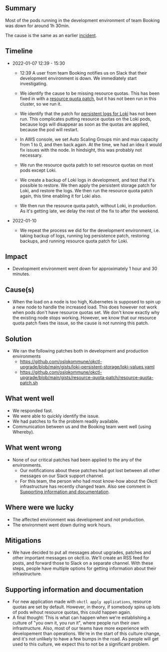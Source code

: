 ## Summary

Most of the pods running in the development environment of team Booking was down for around 1h 30min. 

The cause is the same as an earlier
[incident](https://docs.google.com/document/d/1_NRW32xvu7YgEakl1JnLf2nDRbOPe8exrzgnwPAAj30/edit#heading=h.mwz2ai1qrpl4).

## Timeline

* 2022-01-07 12:39 - 15:30
  * 12:39 A user from team Booking notifies us on Slack that their development environment is down. We immediately start
investigating.

  * We identify the cause to be missing resource quotas. This has been fixed in with a
    [resource quota patch](https://github.com/oslokommune/okctl-upgrade/blob/main/gists/resource-quota-patch/resource-quota-patch.sh),
    but it has not been run in this cluster, so we run it.

  * We identify that the patch for
    [persistent logs for Loki](https://github.com/oslokommune/okctl-upgrade/tree/main/gists/loki-persistent-storage) has not
    been run. This complicates putting resource quotas on the Loki pods, because logs will disappear as soon as the quotas
    are applied, because the pod will restart.

  * In AWS console, we set Auto Scaling Groups min and max capacity from 1 to 0, and then back again. At the time, we had an
  idea it would fix issues with the node. In hindsight, this was probably not necessary.

  * We run the resource quota patch to set resource quotas on most pods except Loki.

  * We create a backup of Loki logs in development, and test that it's possible to restore. We then apply the persistent
    storage patch for Loki, and restore the logs. We then run the resource quota patch again, this time enabling it for Loki also.

  * We then run the resource quota patch, without Loki, in production. As it's getting late, we delay the rest of the fix to
    after the weekend.

* 2022-01-10
  * We repeat the process we did for the development environment, i.e. taking backup of logs, running log persistence patch,
    restoring backups, and running resource quota patch for Loki.

## Impact

* Development environment went down for approximately 1 hour and 30 minutes.

## Cause(s)

* When the load on a node is too high, Kubernetes is supposed to spin up a new node to handle the increased load. This does
  however not work when pods don't have resource quotas set. We don't know exactly why the existing node stops working. However,
  we know that our resource quota patch fixes the issue, so the cause is not running this patch.

## Solution

* We ran the following patches both in development and production environments
  * https://github.com/oslokommune/okctl-upgrade/blob/main/gists/loki-persistent-storage/loki-values.yaml
  * https://github.com/oslokommune/okctl-upgrade/blob/main/gists/resource-quota-patch/resource-quota-patch.sh

## What went well

* We responded fast.
* We were able to quickly identify the issue.
* We had patches to fix the problem readily available.
* Communication between us and the Booking team went well (using Whereby).

## What went wrong

* None of our critical patches had been applied to the any of the environments.
  * Our notifications about these patches had got lost between all other messages on our Slack support channel.  
  * For this team, the person who had most know-how about the Okctl infrastructure has recently changed team. Also see comment in
  [Supporting information and documentation](#supporting-information-and-documentation).

## Where were we lucky

* The affected environment was development and not production. 
* The environment went down during work hours.

## Mitigations
<!--
Describe potential steps to prevent this event from happening again, be it technical, processes, etc.

Example:
- Request that proactive messages will be sendt in smaller batches, ideally during regular work hours, for load to be
    better distributed.
- Create tests that cover creation and authentication of users
-->

* We have decided to put all messages about upgrades, patches and other important messages on okctl.io. We'll create an RSS feed
for posts, and forward those to Slack on a separate channel. With these steps, people have multiple options for getting
information about their infrastructure.

## Supporting information and documentation

* For new application made with `okctl apply applications`, resource quotas are set by default. However, in theory, if somebody
spins up lots of pods wihout resource quotas, this could happen again.
* A final thought: This is what can happen when we're establishing a culture of "you own it, you run it", where people run their
own infrastructure. Also, most of our teams have more experience with developement than operations. We're in the start of this
culture change, and it's not unlikely to have a few bumps in the road. As people will get used to this culture, we expect this to
not be a significant problem.

